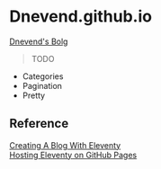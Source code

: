 # Dnevend.github.io
[Dnevend's Bolg](https://dnevend.github.io/)

> TODO
- Categories 
- Pagination
- Pretty

## Reference
[Creating A Blog With Eleventy](https://keepinguptodate.com/pages/2019/06/creating-blog-with-eleventy/)  
[Hosting Eleventy on GitHub Pages](https://quinndombrowski.com/blog/2022/05/07/hosting-eleventy-on-github-pages/)  